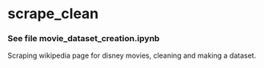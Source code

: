 # scrape_clean

### See file movie_dataset_creation.ipynb

Scraping wikipedia page for disney movies, cleaning and making a dataset. 
